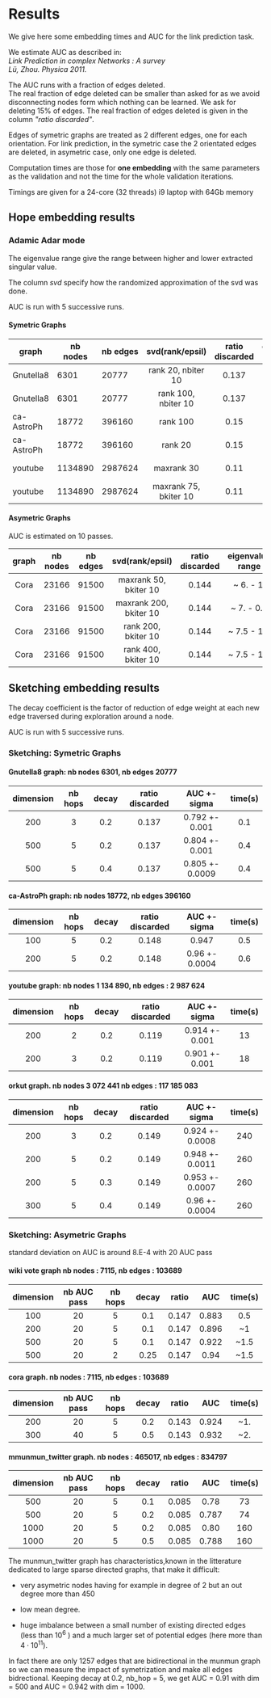 # Results

We give here some embedding times and AUC for the link prediction task.

We estimate AUC as described in:  
*Link Prediction in complex Networks : A survey  
Lü, Zhou. Physica 2011.*  

The AUC runs with a fraction of edges deleted.  
The real fraction of edge deleted can be smaller than asked for as we avoid disconnecting nodes
form which nothing can be learned. We ask for deleting 15% of edges. The real fraction of edges deleted
is given in the column *"ratio discarded"*.

Edges of symetric graphs are treated as 2 different edges, one for each orientation. For link prediction, in the symetric case the 2 orientated
edges are deleted,  in asymetric case, only one edge is deleted.

Computation times are those for **one embedding** with the same parameters as the validation and not the time
for the whole validation iterations.

Timings are given for a 24-core (32 threads) i9 laptop with 64Gb memory
## Hope embedding results

### Adamic Adar mode

The eigenvalue range give the range between higher and lower extracted singular value.

The column *svd* specify how the randomized approximation of the svd was done.

AUC is run with 5 successive runs.

#### Symetric Graphs

| graph      | nb nodes | nb edges |    svd(rank/epsil)    | ratio discarded | eigenvalue range | AUC (link) | time(s) |
| ---------- | -------- | -------- | :-------------------: | :-------------: | :--------------: | ---------- | :-----: |
| Gnutella8  | 6301     | 20777    |  rank 20, nbiter 10   |      0.137      |    21.6 - 4.8    | 0.82       |   1.2   |
| Gnutella8  | 6301     | 20777    |  rank 100, nbiter 10  |      0.137      |    21.6 - 2.5    | 0.71       |   1.6   |
| ca-AstroPh | 18772    | 396160   |       rank 100        |      0.15       |   83.7 - 14.3    | 0.964      |   11    |
| ca-AstroPh | 18772    | 396160   |        rank 20        |      0.15       |    83.7 - 33     | 0.93       |   3.5   |
| youtube    | 1134890  | 2987624  |      maxrank 30       |      0.11       |    4270 - 218    | 0.60       |   490   |
| youtube    | 1134890  | 2987624  | maxrank 75, bkiter 10 |      0.11       |    4270 - 140    | 0.64       |  1210   |

#### Asymetric Graphs

AUC is estimated on 10 passes.

| graph | nb nodes | nb edges |    svd(rank/epsil)     | ratio discarded | eigenvalue range | AUC (link) | time(s) |
| :---: | :------: | :------: | :--------------------: | :-------------: | :--------------: | ---------- | :-----: |
| Cora  |  23166   |  91500   | maxrank 50, bkiter 10  |      0.144      |    ~ 6. - 1.     | 0.81       |   0.3   |
| Cora  |  23166   |  91500   | maxrank 200, bkiter 10 |      0.144      |    ~ 7. - 0.8    | 0.837      |   1.7   |
| Cora  |  23166   |  91500   |  rank 200, bkiter 10   |      0.144      |   ~ 7.5 - 1.5    | 0.86       |   5.9   |
| Cora  |  23166   |  91500   |  rank 400, bkiter 10   |      0.144      |   ~ 7.5 - 1.1    | 0.84       |  14.4   |

## Sketching embedding results

The decay coefficient is the factor of reduction of edge weight at each new edge traversed during exploration around a node.

AUC is run with 5 successive runs.

### Sketching: Symetric Graphs

#### Gnutella8 graph: nb nodes 6301, nb edges 20777
  
| dimension | nb hops | decay | ratio discarded |  AUC +- sigma   | time(s) |
| :-------: | :-----: | :---: | :-------------: | :-------------: | :-----: |
|    200    |    3    |  0.2  |      0.137      | 0.792 +- 0.001  |   0.1   |
|    500    |    5    |  0.2  |      0.137      | 0.804 +- 0.001  |   0.4   |
|    500    |    5    |  0.4  |      0.137      | 0.805 +- 0.0009 |   0.4   |

#### ca-AstroPh graph: nb nodes 18772, nb edges 396160
 
| dimension | nb hops | decay | ratio discarded |  AUC +- sigma  | time(s) |
| :-------: | :-----: | :---: | :-------------: | :------------: | :-----: |
|    100    |    5    |  0.2  |      0.148      |     0.947      |   0.5   |
|    200    |    5    |  0.2  |      0.148      | 0.96 +- 0.0004 |   0.6   |


#### youtube graph: nb nodes 1 134 890,   nb edges : 2 987 624 

| dimension | nb hops | decay | ratio discarded |  AUC +- sigma  | time(s) |
| :-------: | :-----: | :---: | :-------------: | :------------: | :-----: |
|    200    |    2    |  0.2  |      0.119      | 0.914 +- 0.001 |   13    |
|    200    |    3    |  0.2  |      0.119      | 0.901 +- 0.001 |   18    |

#### orkut graph. nb nodes 3 072 441 nb edges : 117 185 083

| dimension | nb hops | decay | ratio discarded |  AUC +- sigma   | time(s) |
| :-------: | :-----: | :---: | :-------------: | :-------------: | :-----: |
|    200    |    3    |  0.2  |      0.149      | 0.924 +- 0.0008 |   240   |
|    200    |    5    |  0.2  |      0.149      | 0.948 +- 0.0011 |   260   |
|    200    |    5    |  0.3  |      0.149      | 0.953 +- 0.0007 |   260   |
|    300    |    5    |  0.4  |      0.149      | 0.96 +- 0.0004  |   260   |

### Sketching: Asymetric Graphs

standard deviation on AUC is around 8.E-4 with 20 AUC pass

#### wiki vote graph nb nodes : 7115, nb edges : 103689

| dimension | nb AUC pass | nb hops | decay | ratio |  AUC  | time(s) |
| :-------: | :---------: | :-----: | :---: | :---: | :---: | :-----: |
|    100    |     20      |    5    |  0.1  | 0.147 | 0.883 |   0.5   |
|    200    |     20      |    5    |  0.1  | 0.147 | 0.896 |   ~1    |
|    500    |     20      |    5    |  0.1  | 0.147 | 0.922 |  ~1.5   |
|    500    |     20      |    2    | 0.25  | 0.147 | 0.94  |  ~1.5   |


#### cora graph.  nb nodes : 7115, nb edges : 103689

| dimension | nb AUC pass | nb hops | decay | ratio |  AUC  | time(s) |
| :-------: | :---------: | :-----: | :---: | :---: | :---: | :-----: |
|    200    |     20      |    5    |  0.2  | 0.143 | 0.924 |   ~1.   |
|    300    |     40      |    5    |  0.5  | 0.143 | 0.932 |   ~2.   |


#### mmunmun_twitter graph. nb nodes : 465017, nb edges : 834797

| dimension | nb AUC pass | nb hops | decay | ratio |  AUC  | time(s) |
| :-------: | :---------: | :-----: | :---: | :---: | :---: | :-----: |
|    500    |     20      |    5    |  0.1  | 0.085 | 0.78  |   73    |
|    500    |     20      |    5    |  0.2  | 0.085 | 0.787 |   74    |
|   1000    |     20      |    5    |  0.2  | 0.085 | 0.80  |   160   |
|   1000    |     20      |    5    |  0.5  | 0.085 | 0.788 |   160   |

The munmun_twitter graph has characteristics,known in the litterature dedicated to large sparse directed graphs, that make it difficult:

- very asymetric nodes having for example in degree of 2 but an out degree more than 450

- low mean degree.

- huge imbalance between a small number of existing directed edges (less than $10^{6}$ ) and a much larger set of potential edges (here more than $4 \cdot 10^{11}$).  

In fact there are only 1257 edges that are bidirectional in the munmun graph so we can measure the impact of symetrization and make all edges bidrectional.
Keeping decay at 0.2, nb_hop = 5, we get AUC = 0.91 with dim = 500 and AUC = 0.942 with dim = 1000.
